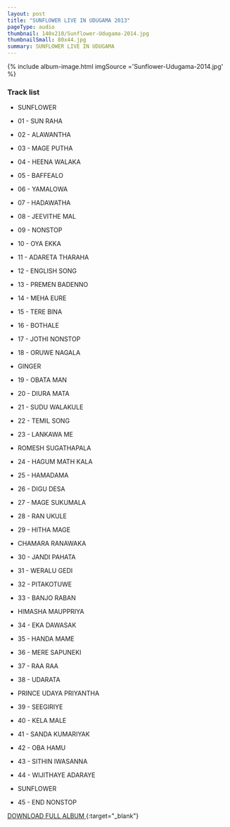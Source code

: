 ```yaml
---
layout: post
title: "SUNFLOWER LIVE IN UDUGAMA 2013"
pageType: audio
thumbnail: 140x210/Sunflower-Udugama-2014.jpg
thumbnailSmall: 80x44.jpg
summary: SUNFLOWER LIVE IN UDUGAMA
---
```


<div class="ab-player" data-boourl="https://audioboom.com/publishing/playlist/v3?autoplay=false&boo_content_type=playlist&data_for_content_type=1274417&image_option=small&link_color=%2358d1eb&player_theme=light&show_title=true&src=https%3A%2F%2Fapi.audioboom.com%2Fplaylists%2F1274417-sunflower-live-in-udugama-2013" data-boowidth="100%" data-maxheight="285" data-iframestyle="background-color:transparent; display:block; min-width:300px; max-width:700px;" style="background-color:transparent;"></div><script type="text/javascript">(function() { var po = document.createElement("script"); po.type = "text/javascript"; po.async = true; po.src = "https://d15mj6e6qmt1na.cloudfront.net/cdn/embed.js"; var s = document.getElementsByTagName("script")[0]; s.parentNode.insertBefore(po, s); })();</script>

{% include album-image.html imgSource ='Sunflower-Udugama-2014.jpg' %}

### Track list 

- SUNFLOWER

- 01 - SUN RAHA  
- 02 - ALAWANTHA  
- 03 - MAGE PUTHA  
- 04 - HEENA WALAKA 
- 05 - BAFFEALO  
- 06 - YAMALOWA  
- 07 - HADAWATHA 
- 08 - JEEVITHE MAL 
- 09 - NONSTOP  
- 10 - OYA EKKA 
- 11 - ADARETA THARAHA  
- 12 - ENGLISH SONG  
- 13 - PREMEN BADENNO 
- 14 - MEHA EURE  
- 15 - TERE BINA 
- 16 - BOTHALE 
- 17 - JOTHI NONSTOP  
- 18 - ORUWE NAGALA 

- GINGER

- 19 - OBATA MAN  
- 20 - DIURA MATA 
- 21 - SUDU WALAKULE  
- 22 - TEMIL SONG 
- 23 - LANKAWA ME 

- ROMESH SUGATHAPALA

- 24 - HAGUM MATH KALA
- 25 - HAMADAMA  
- 26 - DIGU DESA  
- 27 - MAGE SUKUMALA 
- 28 - RAN UKULE 
- 29 - HITHA MAGE 

- CHAMARA RANAWAKA

- 30 - JANDI PAHATA 
- 31 - WERALU GEDI  
- 32 - PITAKOTUWE  
- 33 - BANJO RABAN 

- HIMASHA MAUPPRIYA

- 34 - EKA DAWASAK  
- 35 - HANDA MAME  
- 36 - MERE SAPUNEKI  
- 37 - RAA RAA 
- 38 - UDARATA

- PRINCE UDAYA PRIYANTHA

- 39 - SEEGIRIYE  
- 40 - KELA MALE 
- 41 - SANDA KUMARIYAK  
- 42 - OBA HAMU 
- 43 - SITHIN IWASANNA  
- 44 - WIJITHAYE ADARAYE

- SUNFLOWER

- 45 - END NONSTOP 


[DOWNLOAD FULL ALBUM ](http://www.mediafire.com/download/wj93h3znqmca4p2/SUNFLOWER_LIVE_IN_UDUGAMA_2013.rar){:target="_blank"}
